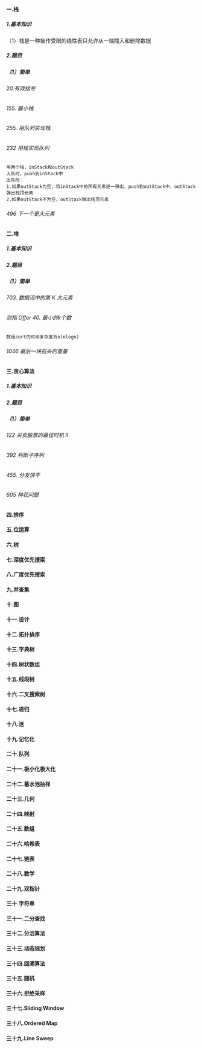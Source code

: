 #### 一.栈
##### 1.基本知识
（1）栈是一种操作受限的线性表只允许从一端插入和删除数据
##### 2.题目
##### （1）简单
###### 20.有效括号
###### 155. 最小栈
###### 255. 用队列实现栈
###### 232 用栈实现队列
    用两个栈，inStack和outStack
    入队时，push到inStack中
    出队时：
    1.如果outStack为空，将inStack中的所有元素逐一弹出，push到outStack中，outStack弹出栈顶元素
    2.如果outStack不为空，outStack弹出栈顶元素
###### 496 下一个更大元素


#### 二.堆
##### 1.基本知识
##### 2.题目
##### （1）简单
###### 703. 数据流中的第 K 大元素
###### 剑指 Offer 40. 最小的k个数
    数组sort的时间复杂度为o(nlogn)
###### 1046 最后一块石头的重量


#### 三.贪心算法
##### 1.基本知识
##### 2.题目
##### （1）简单
###### 122 买卖股票的最佳时机 II
###### 392 判断子序列
###### 455. 分发饼干
###### 605 种花问题



#### 四.排序
#### 五.位运算
#### 六.树
#### 七.深度优先搜索
#### 八.广度优先搜索
#### 九.并查集
#### 十.图
#### 十一.设计
#### 十二.拓扑排序
#### 十三.字典树
#### 十四.树状数组
#### 十五.线段树
#### 十六.二叉搜索树
#### 十七.递归
#### 十八.迷
#### 十九.记忆化
#### 二十.队列
#### 二十一.极小化极大化
#### 二十二.蓄水池抽样
#### 二十三.几何
#### 二十四.映射
#### 二十五.数组
#### 二十六.哈希表
#### 二十七.链表
#### 二十八.数学
#### 二十九.双指针
#### 三十.字符串
#### 三十一.二分查找
#### 三十二.分治算法
#### 三十三.动态规划
#### 三十四.回溯算法
#### 三十五.随机
#### 三十六.拒绝采样
#### 三十七.Sliding Window
#### 三十八.Ordered Map
#### 三十九.Line Sweep

